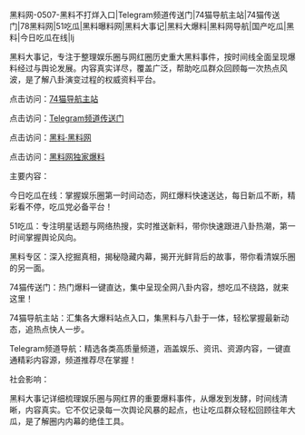 #
黑料网-0507-黑料不打烊入口|Telegram频道传送门|74猫导航主站|74猫传送门|78黑料网|51吃瓜|黑料曝料网|黑料大事记|黑料大爆料|黑料网导航|国产吃瓜|黑料|今日吃瓜在线|lj

黑料大事记，专注于整理娱乐圈与网红圈历史重大黑料事件，按时间线全面呈现爆料经过与舆论发展。内容真实详尽，覆盖广泛，帮助吃瓜群众回顾每一次热点风波，是了解八卦演变过程的权威资料平台。


点击访问：<a href="https://74mao.com/">74猫导航主站</a>

点击访问：<a href="https://74mao.com/">Telegram频道传送门</a>

点击访问：<a href="https://tyer.pages.dev/">黑料·黑料网</a>

点击访问：<a href="https://sdfsh.pages.dev/">黑料网独家爆料</a>


主要内容：

今日吃瓜在线：掌握娱乐圈第一时间动态，网红爆料快速送达，每日新瓜不断，精彩看不停，吃瓜党必备平台！

51吃瓜：专注明星话题与网络热搜，实时推送新料，带你快速跟进八卦热潮，第一时间掌握舆论风向。

黑料专区：深入挖掘真相，揭秘隐藏内幕，揭开光鲜背后的故事，带你看清娱乐圈的另一面。

74猫传送门：热门爆料一键直达，集中呈现全网八卦内容，想吃瓜不绕路，就来这里！

74猫导航主站：汇集各大爆料站点入口，集黑料与八卦于一体，轻松掌握最新动态，追热点快人一步。

Telegram频道导航：精选各类高质量频道，涵盖娱乐、资讯、资源内容，一键直通精彩内容源，频道推荐尽在掌握！

社会影响：

黑料大事记详细梳理娱乐圈与网红界的重要爆料事件，从爆发到发酵，时间线清晰，内容真实。它不仅记录每一次舆论风暴的起点，也让吃瓜群众轻松回顾往年大瓜，是了解圈内内幕的绝佳工具。

<span style="display:none;">[Canonical link](）</span>
